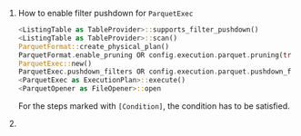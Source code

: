 1. How to enable filter pushdown for `ParquetExec`

   ```rs
   <ListingTable as TableProvider>::supports_filter_pushdown()                      [Condition]
   <ListingTable as TableProvider>::scan()
   ParquetFormat::create_physical_plan()
   ParquetFormat.enable_pruning OR config.execution.parquet.pruning(true)           [Condition] 
   ParquetExec::new()
   ParquetExec.pushdown_filters OR config.execution.parquet.pushdown_filters(false) [Condition]
   <ParquetExec as ExecutionPlan>::execute()
   <ParquetOpener as FileOpener>::open
   ```

   For the steps marked with `[Condition]`, the condition has to be satisfied. 

2. 

